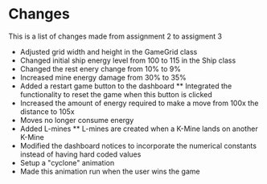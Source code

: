 Changes
===========================
This is a list of changes made from assignment 2 to assigment 3

* Adjusted grid width and height in the GameGrid class
* Changed initial ship energy level from 100 to 115 in the Ship class
* Changed the rest enery change from 10% to 9%
* Increased mine energy damage from 30% to 35%
* Added a restart game button to the dashboard
** Integrated the functionality to reset the game when this button is clicked
* Increased the amount of energy required to make a move from 100x the distance to 105x
* Moves no longer consume energy
* Added L-mines
** L-mines are created when a K-Mine lands on another K-Mine
* Modified the dashboard notices to incorporate the numerical constants instead of having hard coded values
* Setup a "cyclone" animation
* Made this animation run when the user wins the game